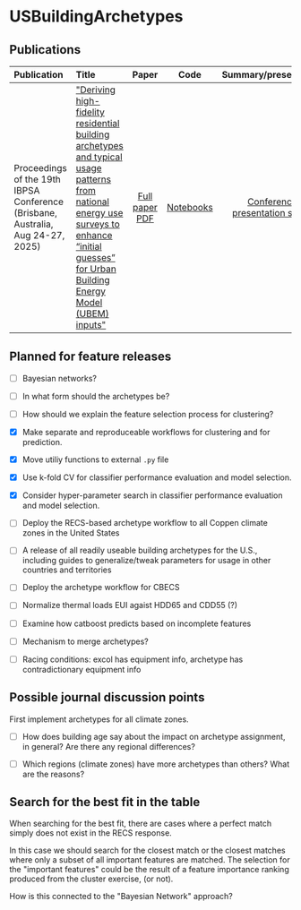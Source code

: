 # USBuildingArchetypes

## Publications

|Publication|Title|Paper|Code|Summary/presentation|
|:-|:-|:-:|:-:|:-:|
|Proceedings of the 19th IBPSA Conference (Brisbane, Australia, Aug 24-27, 2025)|["Deriving high-fidelity residential building archetypes and typical usage patterns from national energy use surveys to enhance “initial guesses” for Urban Building Energy Model (UBEM) inputs"](https://doi.org/10.26868/25222708.2025.11336)|[Full paper PDF](papers/ibpsa2025/paper/11336_Li_BS2025.pdf)|[Notebooks](papers/ibpsa2025/workflow/)|[Conference presentation slides](papers/ibpsa2025/paper/Presentation.pdf)|

## Planned for feature releases

- [ ] Bayesian networks?

- [ ] In what form should the archetypes be?

- [ ] How should we explain the feature selection process for clustering?

- [X] Make separate and reproduceable workflows for clustering and for prediction.
- [X] Move utiliy functions to external `.py` file
- [X] Use k-fold CV for classifier performance evaluation and model selection.
- [X] Consider hyper-parameter search in classifier performance evaluation and model selection.
- [ ] Deploy the RECS-based archetype workflow to all Coppen climate zones in the United States
- [ ] A release of all readily useable building archetypes for the U.S., including guides to generalize/tweak parameters for usage in other countries and territories
- [ ] Deploy the archetype workflow for CBECS
- [ ] Normalize thermal loads EUI agaist HDD65 and CDD55 (?)
- [ ] Examine how catboost predicts based on incomplete features
- [ ] Mechanism to merge archetypes?
- [ ] Racing conditions: excol has equipment info, archetype has contradictionary equipment info




## Possible journal discussion points

First implement archetypes for all climate zones.
- [ ] How does building age say about the impact on archetype assignment, in general? Are there any regional differences?
- [ ] Which regions (climate zones) have more archetypes than others? What are the reasons?



## Search for the best fit in the table
When searching for the best fit, there are cases where a perfect match simply does not exist in the RECS response.

In this case we should search for the closest match or the closest matches where only a subset of all important features are matched. The selection for the "important features" could be the result of a feature importance ranking produced from the cluster exercise, (or not).

How is this connected to the "Bayesian Network" approach?

